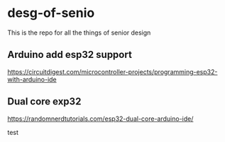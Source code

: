 # desg-of-senio
This is the repo for all the things of senior design

## Arduino add esp32 support
https://circuitdigest.com/microcontroller-projects/programming-esp32-with-arduino-ide

## Dual core exp32
https://randomnerdtutorials.com/esp32-dual-core-arduino-ide/

test
